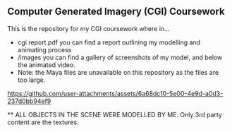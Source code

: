 ## Computer Generated Imagery (CGI) Coursework

This is the repository for my CGI coursework where in...
- cgi report.pdf you can find a report outlining my modelling and animating process
- /images you can find a gallery of screenshots of my model, and below the animated video.
- Note: the Maya files are unavailable on this repository as the files are too large.

https://github.com/user-attachments/assets/6a68dc10-5e00-4e9d-a0d3-237d0bb94ef9

** ALL OBJECTS IN THE SCENE WERE MODELLED BY ME. Only 3rd party content are the textures.
